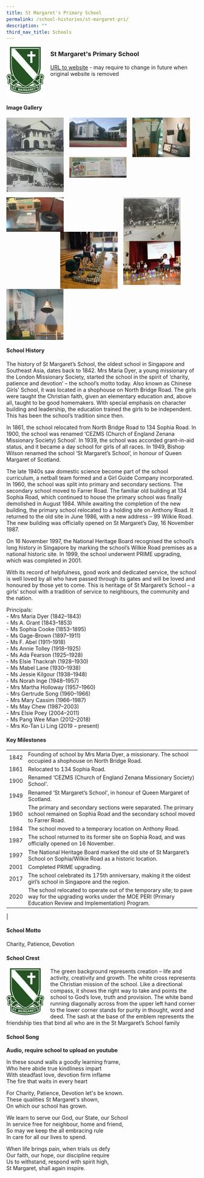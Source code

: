 ```yaml
---
title: St Margaret's Primary School
permalink: /school-histories/st-margaret-pri/
description: ""
third_nav_title: Schools
---
```

<img src="/images/stmargaretpri1.png" style="width:20%;margin-right:15px;" align = "left">

### **St Margaret's Primary School**
[URL to website](https://stmargaretspri.moe.edu.sg/) - may require to change in future when original website is removed

<br clear="left">

#### **Image Gallery**

<p><a href="https://staging.d1yxymztqoj7qn.amplifyapp.com/images/stmargaretpri2.jpg">  
<img src="/images/stmargaretpri2.jpg" style="width:30%;margin-right:15px;" align = "left">
</a></p>

<p><a href="https://staging.d1yxymztqoj7qn.amplifyapp.com/images/stmargaretpri3.jpg">  
<img src="/images/stmargaretpri3.jpg" style="width:30%;margin-right:15px;" align = "left">
</a></p>

<p><a href="https://staging.d1yxymztqoj7qn.amplifyapp.com/images/stmargaretpri4.jpg">  
<img src="/images/stmargaretpri4.jpg" style="width:30%;margin-right:15px;" align = "left">
</a></p>

<p><a href="https://staging.d1yxymztqoj7qn.amplifyapp.com/images/stmargaretpri5.jpg">  
<img src="/images/stmargaretpri5.jpg" style="width:30%;margin-right:15px;" align = "left">
</a></p>

<br clear="left">

<p><a href="https://staging.d1yxymztqoj7qn.amplifyapp.com/images/stmargaretpri6.jpg">  
<img src="/images/stmargaretpri6.jpg" style="width:30%;margin-right:15px;" align = "left">
</a></p>

<p><a href="https://staging.d1yxymztqoj7qn.amplifyapp.com/images/stmargaretpri8.jpg">  
<img src="/images/stmargaretpri8.jpg" style="width:30%;margin-right:45px;" align = "right">
</a></p>

<p><a href="https://staging.d1yxymztqoj7qn.amplifyapp.com/images/stmargaretpri7.jpg">  
<img src="/images/stmargaretpri7.jpg" style="width:30%;margin-right:15px;" align = "right">
</a></p>

<p><a href="https://staging.d1yxymztqoj7qn.amplifyapp.com/images/stmargaretpri9.jpg">  
<img src="/images/stmargaretpri9.jpg" style="width:30%;margin-right:15px;" align = "left">
</a></p>

<br clear="left">

#### **School History**
The history of St Margaret’s School, the oldest school in Singapore and Southeast Asia, dates back to 1842. Mrs Maria Dyer, a young missionary of the London Missionary Society, started the school in the spirit of ‘charity, patience and devotion’ – the school’s motto today. Also known as Chinese Girls’ School, it was located in a shophouse on North Bridge Road. The girls were taught the Christian faith, given an elementary education and, above all, taught to be good homemakers. With special emphasis on character building and leadership, the education trained the girls to be independent. This has been the school’s tradition since then.

In 1861, the school relocated from North Bridge Road to 134 Sophia Road. In 1900, the school was renamed ‘CEZMS (Church of England Zenana Missionary Society) School’. In 1939, the school was accorded grant-in-aid status, and it became a day school for girls of all races. In 1949, Bishop Wilson renamed the school ‘St Margaret’s School’, in honour of Queen Margaret of Scotland.

The late 1940s saw domestic science become part of the school curriculum, a netball team formed and a Girl Guide Company incorporated. In 1960, the school was split into primary and secondary sections. The secondary school moved to Farrer Road. The familiar old building at 134 Sophia Road, which continued to house the primary school was finally demolished in August 1984. While awaiting the completion of the new building, the primary school relocated to a holding site on Anthony Road. It returned to the old site in June 1986, with a new address – 99 Wilkie Road. The new building was officially opened on St Margaret’s Day, 16 November 1987.

On 16 November 1997, the National Heritage Board recognised the school’s long history in Singapore by marking the school’s Wilkie Road premises as a national historic site. In 1999, the school underwent PRIME upgrading, which was completed in 2001.

With its record of helpfulness, good work and dedicated service, the school is well loved by all who have passed through its gates and will be loved and honoured by those yet to come. This is heritage of St Margaret’s School – a girls’ school with a tradition of service to neighbours, the community and the nation.

Principals:<br>
\- Mrs Maria Dyer (1842–1843)<br>
\- Ms A. Grant (1843–1853)<br>
\- Ms Sophia Cooke (1853–1895)<br>
\- Ms Gage-Brown (1897–1911)<br>
\- Ms F. Abel (1911–1918)<br>
\- Ms Annie Tolley (1918–1925)<br>
\- Ms Ada Fearson (1925–1928)<br>
\- Ms Elsie Thackrah (1928–1930)<br>
\- Ms Mabel Lane (1930–1938)<br>
\- Ms Jessie Kilgour (1938–1948)<br>
\- Ms Norah Inge (1948–1957)<br>
\- Mrs Martha Holloway (1957–1960)<br>
\- Mrs Gertrude Song (1960–1966)<br>
\- Mrs Mary Cassim (1966–1987)<br>
\- Ms May Chew (1987–2003)<br>
\- Mrs Elsie Poey (2004–2011)<br>
\- Ms Pang Wee Mian (2012–2018)<br>
\- Mrs Ko-Tan Li Ling (2019 – present)

#### **Key Milestones**

|  |  |
|:---:|---|
| 1842 | Founding of school by Mrs Maria Dyer, a missionary. The school occupied a shophouse on North Bridge Road. |
| 1861 | Relocated to 134 Sophia Road. |
| 1900 | Renamed ‘CEZMS (Church of England Zenana Missionary Society) School’. |
| 1949 | Renamed ‘St Margaret’s School’, in honour of Queen Margaret of Scotland. |
| 1960 | The primary and secondary sections were separated. The primary school remained on Sophia Road and the secondary school moved to Farrer Road. |
| 1984 | The school moved to a temporary location on Anthony Road. |
| 1987 | The school returned to its former site on Sophia Road, and was officially opened on 16 November. |
| 1997 | The National Heritage Board marked the old site of St Margaret’s School on Sophia/Wilkie Road as a historic location. |
| 2001 | Completed PRIME upgrading. |
| 2017 | The school celebrated its 175th anniversary, making it the oldest girl’s school in Singapore and the region. |
| 2020 | The school relocated to operate out of the temporary site; to pave way for the upgrading works under the MOE PERI (Primary Education Review and Implementation) Program. |
|

#### **School Motto**
Charity, Patience, Devotion

#### **School Crest**
<img src="/images/stmargaretpri1.png" style="width:20%;margin-right:15px;" align = "left">

The green background represents creation – life and activity, creativity and growth. The white cross represents the Christian mission of the school. Like a directional compass, it shows the right way to take and points the school to God’s love, truth and provision. The white band running diagonally across from the upper left hand corner to the lower corner stands for purity in thought, word and deed. The sash at the base of the emblem represents the friendship ties that bind all who are in the St Margaret’s School family

#### **School Song**
**Audio, require school to upload on youtube**

In these sound walls a goodly learning frame,<br>
Who here abide true kindliness impart<br>
With steadfast love, devotion firm inflame<br>
The fire that waits in every heart

For Charity, Patience, Devotion let's be known.<br>
These qualities St Margaret's shown,<br>
On which our school has grown.

We learn to serve our God, our State, our School<br>
In service free for neighbour, home and friend,<br>
So may we keep the all embracing rule<br>
In care for all our lives to spend.

When life brings pain, when trials us defy<br>
Our faith, our hope, our discipline require<br>
Us to withstand, respond with spirit high,<br>
St Margaret, shall again inspire.